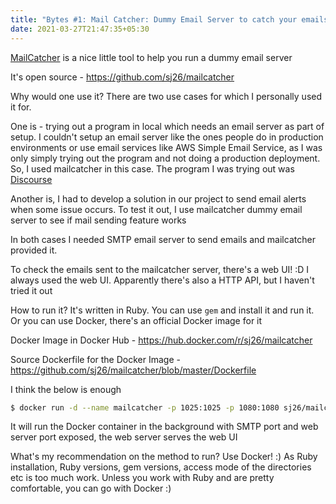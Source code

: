 ```yaml
---
title: "Bytes #1: Mail Catcher: Dummy Email Server to catch your emails!"
date: 2021-03-27T21:47:35+05:30
---
```


[MailCatcher](https://mailcatcher.me/) is a nice little tool to help you run a
dummy email server

It's open source - https://github.com/sj26/mailcatcher

Why would one use it? There are two use cases for which I personally used it
for.

One is - trying out a program in local which needs an email server as part of 
setup. I couldn't setup an email server like the ones people do in production 
environments or use email services like AWS Simple Email Service, as I was only
simply trying out the program and not doing a production deployment. So, I used
mailcatcher in this case. The program I was trying out was [Discourse](https://www.discourse.org/)

Another is, I had to develop a solution in our project to send email alerts when
some issue occurs. To test it out, I use mailcatcher dummy email server to see
if mail sending feature works

In both cases I needed SMTP email server to send emails and mailcatcher provided
it.

To check the emails sent to the mailcatcher server, there's a web UI! :D I
always used the web UI. Apparently there's also a HTTP API, but I haven't tried
it out

How to run it? It's written in Ruby. You can use `gem` and install it and run
it. Or you can use Docker, there's an official Docker image for it

Docker Image in Docker Hub - https://hub.docker.com/r/sj26/mailcatcher

Source Dockerfile for the Docker Image - https://github.com/sj26/mailcatcher/blob/master/Dockerfile

I think the below is enough

```bash
$ docker run -d --name mailcatcher -p 1025:1025 -p 1080:1080 sj26/mailcatcher
```

It will run the Docker container in the background with SMTP port and web server
port exposed, the web server serves the web UI

What's my recommendation on the method to run? Use Docker! :) As Ruby
installation, Ruby versions, gem versions, access mode of the directories etc
is too much work. Unless you work with Ruby and are pretty comfortable, you can
go with Docker :)
